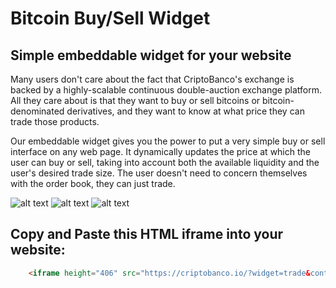 # Bitcoin Buy/Sell Widget

## Simple embeddable widget for your website

Many users don't care about the fact that CriptoBanco's exchange is backed by a highly-scalable continuous double-auction exchange platform. All they care about is that they want to buy or sell bitcoins or bitcoin-denominated derivatives, and they want to know at what price they can trade those products.

Our embeddable widget gives you the power to put a very simple buy or sell interface on any web page. It dynamically updates the price at which the user can buy or sell, taking into account both the available liquidity and the user's desired trade size. The user doesn't need to concern themselves with the order book, they can just trade.

![alt text](https://cloud.githubusercontent.com/assets/11865264/7183967/3d198c28-e420-11e4-9a5a-ad529e1c16df.png)
![alt text](https://cloud.githubusercontent.com/assets/11865264/7183971/3fdbc21e-e420-11e4-9e9f-71221ef1b4ca.png)
![alt text](https://cloud.githubusercontent.com/assets/11865264/7183974/41ca568a-e420-11e4-8a83-5b5c093f6a46.png)

## Copy and Paste this HTML iframe into your website:
```html
    <iframe height="406" src="https://criptobanco.io/?widget=trade&contract=BTC/COP" scrolling="no" style="overflow: hidden" frameborder="0"></iframe>
```


